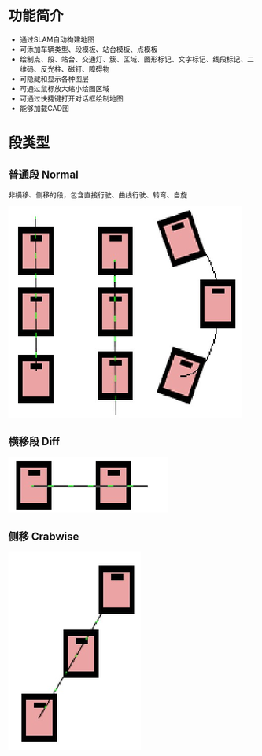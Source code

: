 # 功能简介

- 通过SLAM自动构建地图
- 可添加车辆类型、段模板、站台模板、点模板
- 绘制点、段、站台、交通灯、簇、区域、图形标记、文字标记、线段标记、二维码、反光柱、磁钉、障碍物
- 可隐藏和显示各种图层
- 可通过鼠标放大缩小绘图区域
- 可通过快捷键打开对话框绘制地图
- 能够加载CAD图





# 段类型

## 普通段 Normal

非横移、侧移的段，包含直接行驶、曲线行驶、转弯、自旋

![](image\normal_segment.jpg)

## 横移段 Diff



![](image\diff_segment.jpg)



## 侧移 Crabwise

![](image\侧移.jpg)